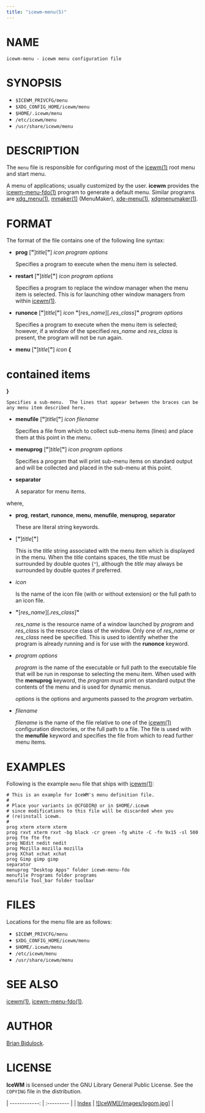 ```yaml
---
title: "icewm-menu(5)"
---
```

# NAME

    icewm-menu - icewm menu configuration file

# SYNOPSIS

- `$ICEWM_PRIVCFG/menu`
- `$XDG_CONFIG_HOME/icewm/menu`
- `$HOME/.icewm/menu`
- `/etc/icewm/menu`
- `/usr/share/icewm/menu`

# DESCRIPTION

The `menu` file is responsible for configuring most of the [icewm(1)](icewm.md)
root menu and start menu.

A menu of applications; usually customized by the user.  **icewm**
provides the [icewm-menu-fdo(1)](icewm-menu-fdo.md) program to generate a default menu.
Similar programs are [xdg\_menu(1)](https://manned.org/xdg_menu.1), [mmaker(1)](https://manned.org/mmaker.1) (MenuMaker),
[xde-menu(1)](https://manned.org/xde-menu.1), [xdgmenumaker(1)](https://manned.org/xdgmenumaker.1).

# FORMAT

The format of the file contains one of the following line syntax:

- **prog** \[**"**\]_title_\[**"**\] _icon_ _program_ _options_

    Specifies a program to execute when the menu item is selected.

- **restart** \[**"**\]_title_\[**"**\] _icon_ _program_ _options_

    Specifies a program to replace the window manager when the menu item is
    selected.  This is for launching other window managers from within
    [icewm(1)](icewm.md).

- **runonce** \[**"**\]_title_\[**"**\] _icon_ **"**\[_res\_name_\]\[**.**_res\_class_\]**"** _program_ _options_

    Specifies a program to execute when the menu item is selected; however,
    if a window of the specified _res\_name_ and _res\_class_ is present,
    the program will not be run again.

- **menu** \[**"**\]_title_\[**"**\] _icon_ **{**
 # contained items
 **}**

    Specifies a sub-menu.  The lines that appear between the braces can be
    any menu item described here.

- **menufile** \[**"**\]_title_\[**"**\] _icon_ _filename_

    Specifies a file from which to collect sub-menu items (lines) and place
    them at this point in the menu.

- **menuprog** \[**"**\]_title_\[**"**\] _icon_ _program_ _options_

    Specifies a program that will print sub-menu items on standard output
    and will be collected and placed in the sub-menu at this point.

- **separator**

    A separator for menu items.

where,

- **prog**, **restart**, **runonce**, **menu**, **menufile**,
**menuprog**, **separator**

    These are literal string keywords.

- \[**"**\]_title_\[**"**\]

    This is the _title_ string associated with the menu item which is
    displayed in the menu.  When the _title_ contains spaces, the title
    must be surrounded by double quotes (`"`), although the _title_ may
    always be surrounded by double quotes if preferred.

- _icon_

    Is the name of the icon file (with or without extension) or the full
    path to an icon file.

- **"**\[_res\_name_\]\[**.**_res\_class_\]**"**

    _res\_name_ is the resource name of a window launched by _program_ and
    _res\_class_ is the resource class of the window.  Only one of
    _res\_name_ or _res\_class_ need be specified.  This is used to identify
    whether the program is already running and is for use with the
    **runonce** keyword.

- _program_ _options_

    _program_ is the name of the executable or full path to the executable file that will
    be run in response to selecting the menu item.  When used with the
    **menuprog** keyword, the _program_ must print on standard output the
    contents of the menu and is used for dynamic menus.

    _options_ is the options and arguments passed to the _program_
    verbatim.

- _filename_

    _filename_ is the name of the file relative to one of the [icewm(1)](icewm.md)
    configuration directories, or the full path to a file.  The file is used
    with the **menufile** keyword and specifies the file from which to read
    further menu items.

# EXAMPLES

Following is the example `menu` file that ships with [icewm(1)](icewm.md):

    # This is an example for IceWM's menu definition file.
    #
    # Place your variants in @CFGDIR@ or in $HOME/.icewm
    # since modifications to this file will be discarded when you
    # (re)install icewm.
    #
    prog xterm xterm xterm
    prog rxvt xterm rxvt -bg black -cr green -fg white -C -fn 9x15 -sl 500
    prog fte fte fte
    prog NEdit nedit nedit
    prog Mozilla mozilla mozilla
    prog XChat xchat xchat
    prog Gimp gimp gimp
    separator
    menuprog "Desktop Apps" folder icewm-menu-fdo
    menufile Programs folder programs
    menufile Tool_bar folder toolbar

# FILES

Locations for the menu file are as follows:

- `$ICEWM_PRIVCFG/menu`
- `$XDG_CONFIG_HOME/icewm/menu`
- `$HOME/.icewm/menu`
- `/etc/icewm/menu`
- `/usr/share/icewm/menu`

# SEE ALSO

[icewm(1)](icewm.md),
[icewm-menu-fdo(1)](icewm-menu-fdo.md).

# AUTHOR

[Brian Bidulock](mailto:bidulock@openss7.org).

# LICENSE

**IceWM** is licensed under the GNU Library General Public License.
See the `COPYING` file in the distribution.

| ------------: | :--------- |
| [Index](/man) | [![IceWM][/images/logom.jpg]](https://ice-wm.org "ice-wm.org") |
